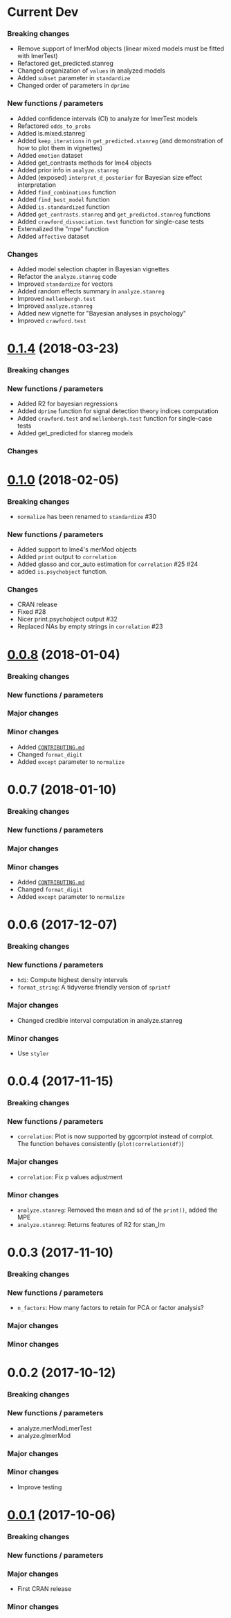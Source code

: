 # Current Dev

### Breaking changes
- Remove support of lmerMod objects (linear mixed models must be fitted with lmerTest)
- Refactored get_predicted.stanreg
- Changed organization of `values` in analyzed models
- Added `subset` parameter in `standardize`
- Changed order of parameters in `dprime`
### New functions / parameters
- Added confidence intervals (CI) to analyze for lmerTest models
- Refactored `odds_to_probs`
- Added ìs.mixed.stanreg`
- Added `keep_iterations` in `get_predicted.stanreg` (and demonstration of how to plot them in vignettes)
- Added `emotion` dataset
- Added get_contrasts methods for lme4 objects
- Added prior info in `analyze.stanreg`
- Added (exposed) `interpret_d_posterior` for Bayesian size effect interpretation
- Added `find_combinations` function
- Added `find_best_model` function
- Added `is.standardized` function
- Added `get_contrasts.stanreg` and `get_predicted.stanreg` functions
- Added `crawford_dissociation.test` function for single-case tests
- Externalized the "mpe" function
- Added `affective` dataset
### Changes
- Added model selection chapter in Bayesian vignettes
- Refactor the `analyze.stanreg` code
- Improved `standardize` for vectors
- Added random effects summary in `analyze.stanreg`
- Improved `mellenbergh.test`
- Improved `analyze.stanreg`
- Added new vignette for "Bayesian analyses in psychology"
- Improved `crawford.test`

# [0.1.4](https://github.com/neuropsychology/psycho.R/releases/tag/0.1.4) (2018-03-23)


### Breaking changes
### New functions / parameters
- Added R2 for bayesian regressions
- Added `dprime` function for signal detection theory indices computation
- Added `crawford.test` and `mellenbergh.test` function for single-case tests
- Added get_predicted for stanreg models
### Changes


# [0.1.0](https://github.com/neuropsychology/psycho.R/releases/tag/0.1.0) (2018-02-05)

### Breaking changes
- `normalize` has been renamed to `standardize` #30
### New functions / parameters
- Added support to lme4's merMod objects
- Added `print` output to `correlation`
- Added glasso and cor_auto estimation for `correlation` #25 #24
- added `is.psychobject` function.
### Changes
- CRAN release
- Fixed #28
- Nicer print.psychobject output #32
- Replaced NAs by empty strings in `correlation` #23


# [0.0.8](https://github.com/neuropsychology/psycho.R/releases/tag/0.0.8) (2018-01-04)

### Breaking changes
### New functions / parameters
### Major changes
### Minor changes
- Added [`CONTRIBUTING.md`](https://github.com/neuropsychology/psycho.R/blob/master/CONTRIBUTING.md)
- Changed `format_digit`
- Added `except` parameter to `normalize`

# 0.0.7 (2018-01-10)

### Breaking changes
### New functions / parameters
### Major changes
### Minor changes
- Added [`CONTRIBUTING.md`](https://github.com/neuropsychology/psycho.R/blob/master/CONTRIBUTING.md)
- Changed `format_digit`
- Added `except` parameter to `normalize`


# 0.0.6 (2017-12-07)

### Breaking changes
### New functions / parameters
- `hdi`: Compute highest density intervals
- `format_string`: A tidyverse friendly version of `sprintf`
### Major changes
- Changed credible interval computation in analyze.stanreg
### Minor changes
- Use `styler`

# 0.0.4 (2017-11-15)

### Breaking changes
### New functions / parameters
- `correlation`: Plot is now supported by ggcorrplot instead of corrplot. The function behaves consistently (`plot(correlation(df)`)
### Major changes
- `correlation`: Fix p values adjustment
### Minor changes
- `analyze.stanreg`: Removed the mean and sd of the `print()`, added the MPE
- `analyze.stanreg`: Returns features of R2 for stan_lm

# 0.0.3 (2017-11-10)

### Breaking changes
### New functions / parameters
- `n_factors`: How many factors to retain for PCA or factor analysis?
### Major changes
### Minor changes


# 0.0.2 (2017-10-12)

### Breaking changes
### New functions / parameters
- analyze.merModLmerTest
- analyze.glmerMod
### Major changes
### Minor changes
- Improve testing


# [0.0.1](https://github.com/neuropsychology/psycho.R/releases/tag/0.0.1) (2017-10-06)

### Breaking changes
### New functions / parameters
### Major changes
- First CRAN release
### Minor changes


